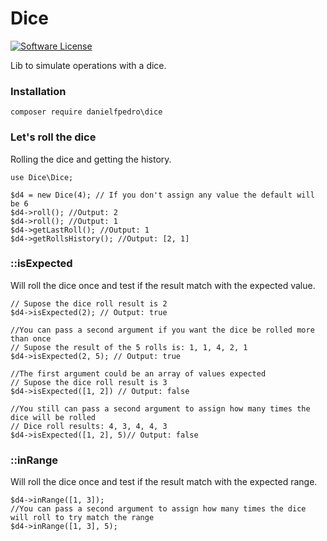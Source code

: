 # Dice
[![Software License](https://img.shields.io/badge/license-MIT-brightgreen.svg?style=flat-square)](LICENSE.txt)

Lib to simulate operations with a dice.

### Installation
`composer require danielfpedro\dice`

### Let's roll the dice
	
Rolling the dice and getting the history.
	
	use Dice\Dice;
	
	$d4 = new Dice(4); // If you don't assign any value the default will be 6
	$d4->roll(); //Output: 2
	$d4->roll(); //Output: 1
	$d4->getLastRoll(); //Output: 1
	$d4->getRollsHistory(); //Output: [2, 1]
	
### ::isExpected
Will roll the dice once and test if the result match with the expected value.

	// Supose the dice roll result is 2
	$d4->isExpected(2); // Output: true
	
	//You can pass a second argument if you want the dice be rolled more than once
	// Supose the result of the 5 rolls is: 1, 1, 4, 2, 1
	$d4->isExpected(2, 5); // Output: true
	
	//The first argument could be an array of values expected
	// Supose the dice roll result is 3
	$d4->isExpected([1, 2]) // Output: false
	
	//You still can pass a second argument to assign how many times the dice will be rolled
	// Dice roll results: 4, 3, 4, 4, 3
	$d4->isExpected([1, 2], 5)// Output: false
	
### ::inRange
Will roll the dice once and test if the result match with the expected range.

	$d4->inRange([1, 3]);
	//You can pass a second argument to assign how many times the dice will roll to try match the range
	$d4->inRange([1, 3], 5);
	


